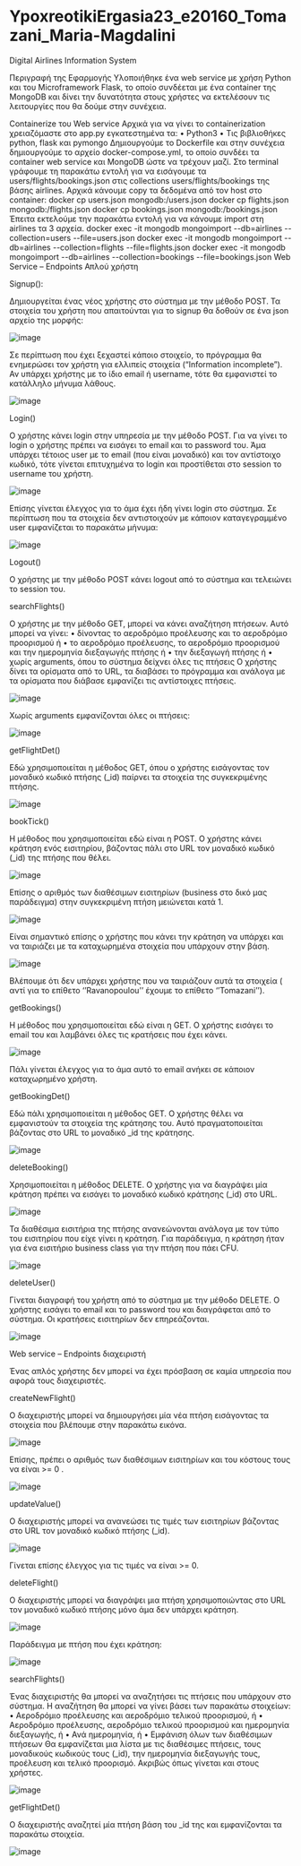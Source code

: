 # YpoxreotikiErgasia23_e20160_Tomazani_Maria-Magdalini
Digital Airlines Information System

Περιγραφή της Εφαρμογής
Υλοποιήθηκε ένα web service με χρήση Python και του Microframework Flask, το οποίο συνδέεται με ένα container της MongoDB και δίνει την δυνατότητα στους χρήστες να εκτελέσουν τις λειτουργίες που θα δούμε στην συνέχεια.

Containerize του Web service 
Αρχικά για να γίνει το containerization χρειαζόμαστε στο app.py εγκατεστημένα τα:
•	Python3 
•	Τις βιβλιοθήκες python, flask και pymongo
Δημιουργούμε το Dockerfile και στην συνέχεια δημιουργούμε το αρχείο docker-compose.yml, το οποίο συνδέει τα container web service και MongoDB ώστε να τρέχουν μαζί.
Στο terminal γράφουμε τη παρακάτω εντολή για να εισάγουμε τα users/flights/bookings.json στις collections users/flights/bookings της βάσης airlines.
Αρχικά κάνουμε copy τα δεδομένα από τον host στο container:
docker cp users.json mongodb:/users.json
docker cp flights.json mongodb:/flights.json
docker cp bookings.json mongodb:/bookings.json
Έπειτα εκτελούμε την παρακάτω εντολή για να κάνουμε import στη airlines τα 3 αρχεία.
docker exec -it mongodb mongoimport --db=airlines --collection=users --file=users.json
docker exec -it mongodb mongoimport --db=airlines --collection=flights --file=flights.json
docker exec -it mongodb mongoimport --db=airlines --collection=bookings --file=bookings.json
Web Service – Endpoints Απλού χρήστη

Signup():

Δημιουργείται ένας νέος χρήστης στο σύστημα με την μέθοδο POST. Τα στοιχεία του χρήστη που απαιτούνται για το signup θα δοθούν σε ένα json αρχείο της μορφής:


 ![image](https://github.com/MagdaToma8/YpoxreotikiErgasia23_e20160_Tomazani_Maria-Magdalini/assets/128919446/19692a78-b08d-4328-9cfe-7900458eb167)


Σε περίπτωση που έχει ξεχαστεί κάποιο στοιχείο, το πρόγραμμα θα ενημερώσει τον χρήστη για ελλιπείς στοιχεία (“Information incomplete”).
Αν υπάρχει χρήστης με το ίδιο email ή username, τότε θα εμφανιστεί το κατάλληλο μήνυμα λάθους.


 ![image](https://github.com/MagdaToma8/YpoxreotikiErgasia23_e20160_Tomazani_Maria-Magdalini/assets/128919446/4036762a-f4bd-4684-a052-c47ca7a7e644)


Login()

Ο χρήστης κάνει login στην υπηρεσία με την μέθοδο POST. 
Για να γίνει το login ο χρήστης πρέπει να εισάγει το email και το password του. Άμα υπάρχει τέτοιος user με το email (που είναι μοναδικό) και τον αντίστοιχο κωδικό, τότε γίνεται επιτυχημένα το login και προστίθεται στο session το username του χρήστη.


![image](https://github.com/MagdaToma8/YpoxreotikiErgasia23_e20160_Tomazani_Maria-Magdalini/assets/128919446/d6c55ebd-7b3d-4f5f-b500-e3b0f8457b10)


 
Επίσης γίνεται έλεγχος για το άμα έχει ήδη γίνει login στο σύστημα. 
Σε περίπτωση που τα στοιχεία δεν αντιστοιχούν με κάποιον καταγεγραμμένο user εμφανίζεται το παρακάτω μήνυμα:

 ![image](https://github.com/MagdaToma8/YpoxreotikiErgasia23_e20160_Tomazani_Maria-Magdalini/assets/128919446/622f61bd-486c-4e45-8e9b-43c38731b385)


Logout()

Ο χρήστης με την μέθοδο POST κάνει logout από το σύστημα και τελειώνει το session του.

searchFlights() 

Ο χρήστης με την μέθοδο GET, μπορεί να κάνει αναζήτηση πτήσεων. Αυτό μπορεί να γίνει: 
•	δίνοντας το αεροδρόμιο προέλευσης και το αεροδρόμιο προορισμού ή
•	το αεροδρόμιο προέλευσης, το αεροδρόμιο προορισμού και την ημερομηνία διεξαγωγής πτήσης ή
•	την διεξαγωγή πτήσης ή 
•	χωρίς arguments, όπου το σύστημα δείχνει όλες τις πτήσεις
Ο χρήστης δίνει τα ορίσματα από το URL, τα διαβάσει το πρόγραμμα και ανάλογα με τα ορίσματα που διάβασε εμφανίζει τις αντίστοιχες πτήσεις.

 
![image](https://github.com/MagdaToma8/YpoxreotikiErgasia23_e20160_Tomazani_Maria-Magdalini/assets/128919446/0f965110-8ebe-4d89-a931-1d864902065d)



Χωρίς arguments εμφανίζονται όλες οι πτήσεις:


![image](https://github.com/MagdaToma8/YpoxreotikiErgasia23_e20160_Tomazani_Maria-Magdalini/assets/128919446/f38dd5ba-2897-490c-b414-6b320a83bb99)

 
getFlightDet()

Εδώ χρησιμοποιείται η μέθοδος GET, όπου ο χρήστης εισάγοντας τον μοναδικό κωδικό πτήσης (_id) παίρνει τα στοιχεία της συγκεκριμένης πτήσης.


![image](https://github.com/MagdaToma8/YpoxreotikiErgasia23_e20160_Tomazani_Maria-Magdalini/assets/128919446/2d397b4e-08b2-42fa-ba82-aa97ee16e465)

 

bookTick()

Η μέθοδος που χρησιμοποιείται εδώ είναι η POST. Ο χρήστης κάνει κράτηση ενός εισιτηρίου, βάζοντας πάλι στο  URL τον μοναδικό κωδικό (_id) της πτήσης που θέλει.


![image](https://github.com/MagdaToma8/YpoxreotikiErgasia23_e20160_Tomazani_Maria-Magdalini/assets/128919446/ada9104b-0cfc-4f15-8f3a-ff78ba0a2f88)


 
Επίσης ο αριθμός των διαθέσιμων εισιτηρίων (business στο δικό μας παράδειγμα) στην συγκεκριμένη πτήση μειώνεται κατά 1.


![image](https://github.com/MagdaToma8/YpoxreotikiErgasia23_e20160_Tomazani_Maria-Magdalini/assets/128919446/c2997c04-5835-4827-ba27-69c082028268)


 
Είναι σημαντικό επίσης ο χρήστης που κάνει την κράτηση να υπάρχει και να ταιριάζει με τα καταχωρημένα στοιχεία που υπάρχουν στην βάση.


![image](https://github.com/MagdaToma8/YpoxreotikiErgasia23_e20160_Tomazani_Maria-Magdalini/assets/128919446/c4e91f16-4a55-4255-a79b-7243d878c1a5)


 
Βλέπουμε ότι δεν υπάρχει χρήστης που να ταιριάζουν αυτά τα στοιχεία ( αντί για το επίθετο ‘’Ravanopoulou’’ έχουμε το επίθετο ‘’Tomazani’’).

getBookings()

H μέθοδος που χρησιμοποιείται εδώ είναι η GET. Ο χρήστης εισάγει το email του και λαμβάνει όλες τις κρατήσεις που έχει κάνει.


![image](https://github.com/MagdaToma8/YpoxreotikiErgasia23_e20160_Tomazani_Maria-Magdalini/assets/128919446/259c3be6-d899-43cd-b9d8-810906c14c58)

 

Πάλι γίνεται έλεγχος για το άμα αυτό το email ανήκει σε κάποιον καταχωρημένο χρήστη.

getBookingDet()

Εδώ πάλι χρησιμοποιείται η μέθοδος GET. Ο χρήστης θέλει να εμφανιστούν τα στοιχεία της κράτησης του. Αυτό πραγματοποιείται βάζοντας στο URL το μοναδικό _id της κράτησης.


![image](https://github.com/MagdaToma8/YpoxreotikiErgasia23_e20160_Tomazani_Maria-Magdalini/assets/128919446/3d533c8b-abc9-49fd-8512-1228b0782d5e)

 

deleteBooking()

Χρησιμοποιείται η μέθοδος DELETE. Ο χρήστης για να διαγράψει μία κράτηση πρέπει να εισάγει το μοναδικό κωδικό κράτησης (_id) στο URL.
 


![image](https://github.com/MagdaToma8/YpoxreotikiErgasia23_e20160_Tomazani_Maria-Magdalini/assets/128919446/3977ff37-73fd-4125-acb1-9fbfc2664491)




Τα διαθέσιμα εισιτήρια της πτήσης ανανεώνονται ανάλογα με τον τύπο του εισιτηρίου που είχε γίνει η κράτηση. Για παράδειγμα, η κράτηση ήταν για ένα εισιτήριο business class για την πτήση που πάει CFU.
 

![image](https://github.com/MagdaToma8/YpoxreotikiErgasia23_e20160_Tomazani_Maria-Magdalini/assets/128919446/f9cf86c1-0cf6-45ef-8b27-51c642221fce)



deleteUser()

Γίνεται διαγραφή του χρήστη από το σύστημα με την μέθοδο DELETE. Ο χρήστης εισάγει το email και το password του και διαγράφεται από το σύστημα. Οι κρατήσεις εισιτηρίων δεν επηρεάζονται.
 


![image](https://github.com/MagdaToma8/YpoxreotikiErgasia23_e20160_Tomazani_Maria-Magdalini/assets/128919446/c5c674cd-b879-4d44-bbc2-9c21e4ace1c7)




Web service – Endpoints διαχειριστή 

Ένας απλός χρήστης δεν μπορεί να έχει πρόσβαση σε καμία υπηρεσία που αφορά τους διαχειριστές.

createNewFlight()

Ο διαχειριστής μπορεί να δημιουργήσει μία νέα πτήση εισάγοντας τα στοιχεία που βλέπουμε στην παρακάτω εικόνα. 


![image](https://github.com/MagdaToma8/YpoxreotikiErgasia23_e20160_Tomazani_Maria-Magdalini/assets/128919446/b13be541-821c-441c-b162-878123b08625)


 
Επίσης, πρέπει ο αριθμός των διαθέσιμων εισιτηρίων και του κόστους τους να είναι >= 0 .



![image](https://github.com/MagdaToma8/YpoxreotikiErgasia23_e20160_Tomazani_Maria-Magdalini/assets/128919446/a367ca53-32cb-4777-86ac-e9c2a04fec1a)



updateValue()

Ο διαχειριστής μπορεί να ανανεώσει τις τιμές των εισιτηρίων βάζοντας στο URL τον μοναδικό κωδικό πτήσης (_id).


![image](https://github.com/MagdaToma8/YpoxreotikiErgasia23_e20160_Tomazani_Maria-Magdalini/assets/128919446/910e1211-bd56-49c0-b18d-8b7225c9d657)



Γίνεται επίσης έλεγχος για τις τιμές να είναι >= 0. 

deleteFlight()

Ο διαχειριστής μπορεί να διαγράψει μια πτήση χρησιμοποιώντας στο URL τον μοναδικό κωδικό πτήσης μόνο άμα δεν υπάρχει κράτηση.



![image](https://github.com/MagdaToma8/YpoxreotikiErgasia23_e20160_Tomazani_Maria-Magdalini/assets/128919446/9266f6c6-a275-4758-ae6f-e4db8e705897)


 
Παράδειγμα με πτήση που έχει κράτηση:


![image](https://github.com/MagdaToma8/YpoxreotikiErgasia23_e20160_Tomazani_Maria-Magdalini/assets/128919446/5bf4a609-1c9e-4a5c-8cdf-c3f89d5d1e6f)



 
searchFlights()

Ένας διαχειριστής θα μπορεί να αναζητήσει τις πτήσεις που υπάρχουν στο σύστημα. Η αναζήτηση θα μπορεί να γίνει βάσει των παρακάτω στοιχείων: 
•	Αεροδρόμιο προέλευσης και αεροδρόμιο τελικού προορισμού, ή 
•	Αεροδρόμιο προέλευσης, αεροδρόμιο τελικού προορισμού και ημερομηνία διεξαγωγής, ή 
•	Ανά ημερομηνία, ή 
•	Εμφάνιση όλων των διαθέσιμων πτήσεων 
Θα εμφανίζεται μια λίστα με τις διαθέσιμες πτήσεις, τους μοναδικούς κωδικούς τους (_id), την ημερομηνία διεξαγωγής τους, προέλευση και τελικό προορισμό.
Ακριβώς όπως γίνεται και στους χρήστες.
 


![image](https://github.com/MagdaToma8/YpoxreotikiErgasia23_e20160_Tomazani_Maria-Magdalini/assets/128919446/c408aa95-27bb-4ad7-a1d1-a5ee62bdf773)



getFlightDet()

Ο διαχειριστής αναζητεί μία πτήση βάση του _id της και εμφανίζονται τα παρακάτω στοιχεία.


![image](https://github.com/MagdaToma8/YpoxreotikiErgasia23_e20160_Tomazani_Maria-Magdalini/assets/128919446/0257faca-b8ed-4cf8-9869-06c637f213e4)

 
